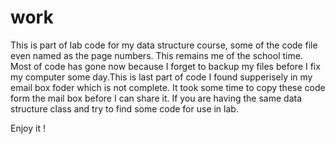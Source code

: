 # work
This is part of lab code for my data structure course, some of the code file even named as the page numbers. This remains me of the school time.
Most of code has gone now because I forget to backup my files before I fix my computer some day.This is last part of code I found supperisely in my email box foder which is not complete.
It took some time to copy these code form the mail box before I can share it.  If you are having the same data structure class and try to find some code for use in lab.

Enjoy it !
